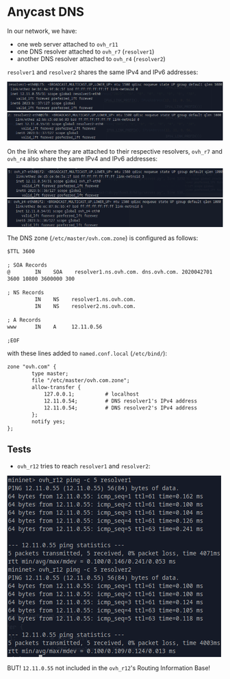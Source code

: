 # Anycast DNS

In our network, we have:
- one web server attached to `ovh_r11`
- one DNS resolver attached to `ovh_r7` (`resolver1`)
- another DNS resolver attached to `ovh_r4` (`resolver2`)

`resolver1` and `resolver2` shares the same IPv4 and IPv6 addresses:

![DNS resolver 1 IP addresses](../img/resolver1_ip.png)
![DNS resolver 2 IP addresses](../img/resolver2_ip.png)

On the link where they are attached to their respective resolvers, `ovh_r7` and `ovh_r4` also share the same IPv4 and 
IPv6 addresses:

![ovh_r7 IP addresses](../img/ovh_r7_ip.png)
![ovh_r4 IP addresses](../img/ovh_r4_ip.png)

The DNS zone (`/etc/master/ovh.com.zone`) is configured as follows:

```
$TTL 3600

; SOA Records
@        IN    SOA    resolver1.ns.ovh.com. dns.ovh.com. 2020042701 3600 10800 3600000 300

; NS Records
         IN    NS    resolver1.ns.ovh.com.
         IN    NS    resolver2.ns.ovh.com.

; A Records
www      IN    A     12.11.0.56

;EOF
```

with these lines added to `named.conf.local` (`/etc/bind/`):

```
zone "ovh.com" {
		type master;
		file "/etc/master/ovh.com.zone";
		allow-transfer {
			127.0.0.1;			# localhost
			12.11.0.54;			# DNS resolver1's IPv4 address
			12.11.0.54;			# DNS resolver2's IPv4 address
		};
		notify yes;
};
```

## Tests

- `ovh_r12` tries to reach `resolver1` and `resolver2`:

![ping DNS resolvers](../img/ping_resolvers.png)

BUT! `12.11.0.55` not included in the `ovh_r12`'s Routing Information Base!